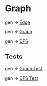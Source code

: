 # Graph

gen => [Edge](src/edge.ts)

gen => [Graph](src/graph.ts)

gen => [DFS](src/traversals/dfs.ts)


## Tests

gen => [Graph Test](tests/graph.test.ts)

gen => [DFS Test](tests/dfs.test.ts)
